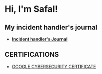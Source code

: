 <h1>Hi, I'm Safal!</h1>

<h2>My incident handler's journal</h2>

- <b>[Incident handler's Journal](https://docs.google.com/document/d/1m2_37hxt2n8rUer4q3cjDBYocCPMMCxjBstEdZg0tHM/edit?resourcekey=0-N-YIpJH8O4xEgyx76mFbFg)</b>

<h2>CERTIFICATIONS</h2>

- [GOOGLE CYBERSECURITY CERTIFICATE](https://www.coursera.org/account/accomplishments/specialization/certificate/XKWD6WKFLFWF)

